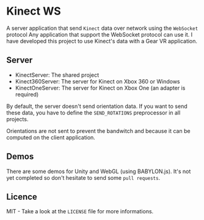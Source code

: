 # Kinect WS

A server application that send `Kinect` data over network using the `WebSocket` protocol
Any application that support the WebSocket protocol can use it. I have developed this project to use Kinect's data with a Gear VR application.

## Server

- KinectServer: The shared project
- Kinect360Server: The server for Kinect on Xbox 360 or Windows
- KinectOneServer: The server for Kinect on Xbox One (an adapter is required)

By default, the server doesn't send orientation data. If you want to send these data, you have to define the `SEND_ROTATIONS` preprocessor in all projects.

Orientations are not sent to prevent the bandwitch and because it can be computed on the client application.

## Demos

There are some demos for Unity and WebGL (using BABYLON.js). It's not yet completed so don't hesitate to send some `pull requests`.


## Licence
MIT - Take a look at the `LICENSE` file for more informations.